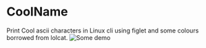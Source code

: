 # CoolName
Print Cool ascii characters in Linux cli using figlet and some colours borrowed from lolcat.
![Some demo](images/1.png)
